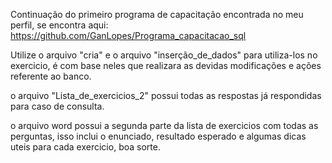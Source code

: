 Continuação do primeiro programa de capacitação encontrada no meu perfil, se encontra aqui:  https://github.com/GanLopes/Programa_capacitacao_sql

Utilize o arquivo "cria" e o arquivo "inserção_de_dados" para utiliza-los no exercicio, é com base neles que realizara as devidas modificações e ações referente ao banco.

o arquivo "Lista_de_exercicios_2" possui todas as respostas já respondidas para caso de consulta.

o arquivo word possui a segunda parte da lista de exercicios com todas as perguntas, isso inclui o enunciado, resultado esperado e algumas dicas uteis para cada exercicio, boa sorte.
